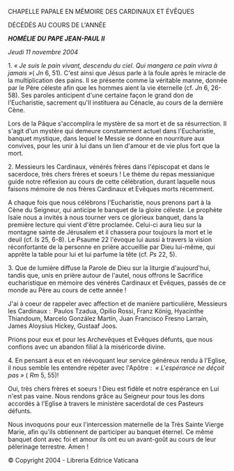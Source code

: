CHAPELLE PAPALE EN MÉMOIRE DES CARDINAUX ET ÉVÊQUES

DÉCÉDÉS AU COURS DE L'ANNÉE

***HOMÉLIE*** ***DU PAPE JEAN-PAUL II***

*Jeudi* *11 novembre 2004*

1. *« *Je suis le pain vivant, descendu du ciel. Qui mangera ce pain vivra à jamais* »*( *Jn* 6, 51). C'est ainsi que Jésus parle à la foule après le miracle de la multiplication des pains. Il se présente comme la véritable manne, donnée par le Père céleste afin que les hommes aient la vie éternelle (cf. *Jn* 6, 26-58). Ses paroles anticipent d'une certaine façon le grand don de l'Eucharistie, sacrement qu'Il instituera au Cénacle, au cours de la dernière Cène.

Lors de la Pâque s'accomplira le mystère de sa mort et de sa résurrection. Il s'agit d'un mystère qui demeure constamment actuel dans l'Eucharistie, banquet mystique, dans lequel le Messie se donne en nourriture aux convives, pour les unir à lui dans un lien d'amour et de vie plus fort que la mort.

2. Messieurs les Cardinaux, vénérés frères dans l'épiscopat et dans le sacerdoce, très chers frères et soeurs ! Le thème du repas messianique guide notre réflexion au cours de cette célébration, durant laquelle nous faisons mémoire de nos frères Cardinaux et Evêques morts récemment.

A chaque fois que nous célébrons l'Eucharistie, nous prenons part à la Cène du Seigneur, qui anticipe le banquet de la gloire céleste. Le prophète Isaïe nous a invités à nous tourner vers ce glorieux banquet, dans la première lecture qui vient d'être proclamée. Celui-ci aura lieu sur la montagne sainte de Jérusalem et il chassera pour toujours la mort et le deuil (cf. *Is* 25, 6-8). Le Psaume 22 l'évoque lui aussi à travers la vision réconfortante de la personne en prière accueillie par Dieu lui-même, qui apprête la table pour lui et lui parfume la tête (cf. *Ps* 22, 5).

3. Que de lumière diffuse la Parole de Dieu sur la liturgie d'aujourd'hui, tandis que, unis en prière autour de l'autel, nous offrons le Sacrifice eucharistique en mémoire des vénérés Cardinaux et Evêques, passés de ce monde au Père au cours de cette année !

J'ai à coeur de rappeler avec affection et de manière particulière, Messieurs les Cardinaux :  Paulos Tzadua, Opilio Rossi, Franz König, Hyacinthe Thiandoum, Marcelo González Martín, Juan Francisco Fresno Larraín, James Aloysius Hickey, Gustaaf Joos.

Prions pour eux et pour les Archevêques et Evêques défunts, que nous confions avec un abandon filial à la miséricorde divine.

4. En pensant à eux et en réévoquant leur service généreux rendu à l'Eglise, il nous semble les entendre répéter avec l'Apôtre :  *« *L'espérance ne déçoit pas* »* ( *Rm* 5, 55)!

Oui, très chers frères et soeurs ! Dieu est fidèle et notre espérance en Lui n'est pas vaine. Nous rendons grâce au Seigneur pour tous les dons accordés à l'Eglise à travers le ministère sacerdotal de ces Pasteurs défunts.

Nous invoquons pour eux l'intercession maternelle de la Très Sainte Vierge Marie, afin qu'ils obtiennent de participer au banquet éternel. Ce même banquet dont avec foi et amour ils ont eu un avant-goût au cours de leur pèlerinage terrestre. Amen !

© Copyright 2004 - Libreria Editrice Vaticana